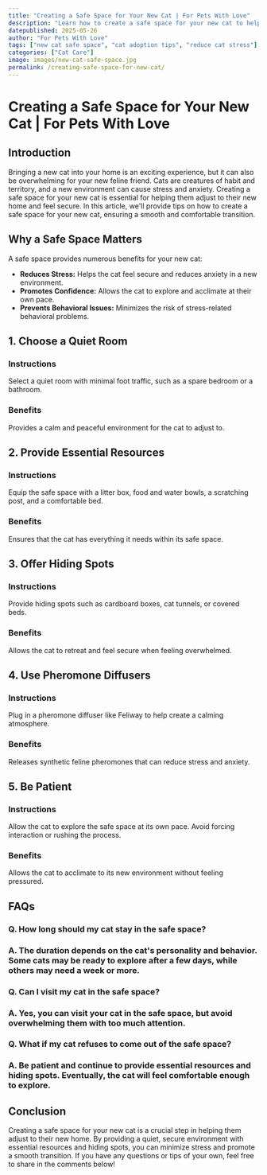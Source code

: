 ```yaml
---
title: "Creating a Safe Space for Your New Cat | For Pets With Love"
description: "Learn how to create a safe space for your new cat to help them adjust to their new home and reduce stress during the transition."
datepublished: 2025-05-26
author: "For Pets With Love"
tags: ["new cat safe space", "cat adoption tips", "reduce cat stress"]
categories: ["Cat Care"]
image: images/new-cat-safe-space.jpg
permalink: /creating-safe-space-for-new-cat/
---
```


# Creating a Safe Space for Your New Cat | For Pets With Love

## Introduction

Bringing a new cat into your home is an exciting experience, but it can also be overwhelming for your new feline friend. Cats are creatures of habit and territory, and a new environment can cause stress and anxiety. Creating a safe space for your new cat is essential for helping them adjust to their new home and feel secure. In this article, we'll provide tips on how to create a safe space for your new cat, ensuring a smooth and comfortable transition.

## Why a Safe Space Matters

A safe space provides numerous benefits for your new cat:

*   **Reduces Stress:** Helps the cat feel secure and reduces anxiety in a new environment.
*   **Promotes Confidence:** Allows the cat to explore and acclimate at their own pace.
*   **Prevents Behavioral Issues:** Minimizes the risk of stress-related behavioral problems.

## 1. Choose a Quiet Room

### Instructions

Select a quiet room with minimal foot traffic, such as a spare bedroom or a bathroom.

### Benefits

Provides a calm and peaceful environment for the cat to adjust to.

## 2. Provide Essential Resources

### Instructions

Equip the safe space with a litter box, food and water bowls, a scratching post, and a comfortable bed.

### Benefits

Ensures that the cat has everything it needs within its safe space.

## 3. Offer Hiding Spots

### Instructions

Provide hiding spots such as cardboard boxes, cat tunnels, or covered beds.

### Benefits

Allows the cat to retreat and feel secure when feeling overwhelmed.

## 4. Use Pheromone Diffusers

### Instructions

Plug in a pheromone diffuser like Feliway to help create a calming atmosphere.

### Benefits

Releases synthetic feline pheromones that can reduce stress and anxiety.

## 5. Be Patient

### Instructions

Allow the cat to explore the safe space at its own pace. Avoid forcing interaction or rushing the process.

### Benefits

Allows the cat to acclimate to its new environment without feeling pressured.

## FAQs

### Q. How long should my cat stay in the safe space?

### A. The duration depends on the cat's personality and behavior. Some cats may be ready to explore after a few days, while others may need a week or more.

### Q. Can I visit my cat in the safe space?

### A. Yes, you can visit your cat in the safe space, but avoid overwhelming them with too much attention.

### Q. What if my cat refuses to come out of the safe space?

### A. Be patient and continue to provide essential resources and hiding spots. Eventually, the cat will feel comfortable enough to explore.

## Conclusion

Creating a safe space for your new cat is a crucial step in helping them adjust to their new home. By providing a quiet, secure environment with essential resources and hiding spots, you can minimize stress and promote a smooth transition. If you have any questions or tips of your own, feel free to share in the comments below!